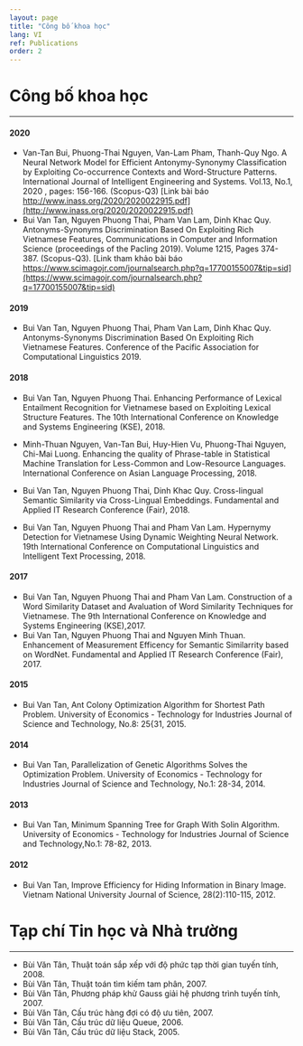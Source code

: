 ```yaml
---
layout: page
title: "Công bố khoa học"
lang: VI
ref: Publications
order: 2
---
```

# Công bố khoa học
---

#### 2020
* Van-Tan Bui, Phuong-Thai Nguyen, Van-Lam Pham, Thanh-Quy Ngo. A Neural Network Model for Efficient Antonymy-Synonymy Classification by
Exploiting Co-occurrence Contexts and Word-Structure Patterns. International Journal of Intelligent Engineering and Systems. Vol.13, No.1, 2020 , pages: 156-166. (Scopus-Q3) [Link bài báo http://www.inass.org/2020/2020022915.pdf](http://www.inass.org/2020/2020022915.pdf)
* Bui Van Tan, Nguyen Phuong Thai, Pham Van Lam, Dinh Khac Quy. Antonyms-Synonyms Discrimination Based On Exploiting Rich Vietnamese Features, Communications in Computer and Information Science (proceedings of the Pacling 2019). Volume 1215, Pages 374-387. (Scopus-Q3). [Link tham khảo bài báo https://www.scimagojr.com/journalsearch.php?q=17700155007&tip=sid](https://www.scimagojr.com/journalsearch.php?q=17700155007&tip=sid)

#### 2019
* Bui Van Tan, Nguyen Phuong Thai, Pham Van Lam, Dinh Khac Quy. Antonyms-Synonyms Discrimination Based On Exploiting Rich Vietnamese Features. Conference of the Pacific Association for Computational Linguistics 2019.

#### 2018
* Bui Van Tan, Nguyen Phuong Thai. Enhancing Performance of Lexical Entailment Recognition for Vietnamese based on Exploiting Lexical Structure Features. The 10th International Conference on Knowledge and Systems Engineering (KSE), 2018.

* Minh-Thuan Nguyen, Van-Tan Bui, Huy-Hien Vu, Phuong-Thai Nguyen, Chi-Mai Luong. Enhancing the quality of Phrase-table in Statistical Machine Translation for Less-Common and Low-Resource Languages. International Conference on Asian Language Processing, 2018.

* Bui Van Tan, Nguyen Phuong Thai, Dinh Khac Quy. Cross-lingual Semantic Similarity via Cross-Lingual Embeddings. Fundamental and Applied IT Research Conference (Fair), 2018.

* Bui Van Tan, Nguyen Phuong Thai and Pham Van Lam. Hypernymy Detection for Vietnamese Using Dynamic Weighting Neural Network. 19th International Conference on Computational Linguistics and Intelligent Text Processing, 2018.

#### 2017
* Bui Van Tan, Nguyen Phuong Thai and Pham Van Lam. Construction of a Word Similarity Dataset and Avaluation of Word Similarity Techniques for Vietnamese. The 9th International Conference on Knowledge and Systems Engineering (KSE),2017.
* Bui Van Tan, Nguyen Phuong Thai and Nguyen Minh Thuan. Enhancement of Measurement Efficency for Semantic Similarrity based on WordNet. Fundamental and Applied IT Research Conference (Fair), 2017.
 
#### 2015
* Bui Van Tan, Ant Colony Optimization Algorithm for Shortest Path Problem. University of Economics - Technology for Industries Journal of Science and Technology, No.8: 25{31, 2015.

#### 2014
* Bui Van Tan, Parallelization of Genetic Algorithms Solves the Optimization Problem. University of Economics - Technology for Industries Journal of Science and Technology, No.1: 28-34, 2014.

#### 2013
* Bui Van Tan, Minimum Spanning Tree for Graph With Solin Algorithm. University of Economics - Technology for Industries Journal of Science and Technology,No.1: 78-82, 2013.

#### 2012
* Bui Van Tan, Improve Efficiency for Hiding Information in Binary Image. Vietnam National University Journal of Science, 28(2):110-115, 2012.

# Tạp chí Tin học và Nhà trường
---
* Bùi Văn Tân, Thuật toán sắp xếp với độ phức tạp thời gian tuyến tính, 2008.
* Bùi Văn Tân, Thuật toán tìm kiếm tam phân, 2007.
* Bùi Văn Tân, Phương pháp khử Gauss giải hệ phương trình tuyến tính, 2007.
* Bùi Văn Tân, Cấu trúc hàng đợi có độ ưu tiên, 2007.
* Bùi Văn Tân, Cấu trúc dữ liệu Queue, 2006.
* Bùi Văn Tân, Cấu trúc dữ liệu Stack, 2005.

